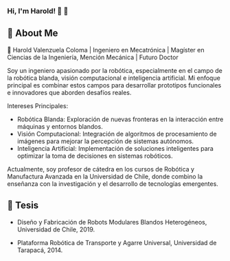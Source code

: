 ### Hi, I'm Harold! 👋 🤖

## 🚀 About Me

👋 Harold Valenzuela Coloma | Ingeniero en Mecatrónica | Magíster en Ciencias de la Ingeniería, Mención Mecánica | Futuro Doctor

Soy un ingeniero apasionado por la robótica, especialmente en el campo de la robótica blanda, visión computacional e inteligencia artificial. Mi enfoque principal es combinar estos campos para desarrollar prototipos funcionales e innovadores que aborden desafíos reales.

Intereses Principales:
- Robótica Blanda: Exploración de nuevas fronteras en la interacción entre máquinas y entornos blandos.
- Visión Computacional: Integración de algoritmos de procesamiento de imágenes para mejorar la percepción de sistemas autónomos.
- Inteligencia Artificial: Implementación de soluciones inteligentes para optimizar la toma de decisiones en sistemas robóticos.

Actualmente, soy profesor de cátedra en los cursos de Robótica y Manufactura Avanzada en la Universidad de Chile, donde combino la enseñanza con la investigación y el desarrollo de tecnologías emergentes.


## 📖 Tesis 

- Diseño y Fabricación de Robots Modulares Blandos Heterogéneos, Universidad de Chile, 2019.

- Plataforma Robótica de Transporte y Agarre Universal, Universidad de Tarapacá, 2014.



<!--
**Harolicious/Harolicious** is a ✨ _special_ ✨ repository because its `README.md` (this file) appears on your GitHub profile.

Here are some ideas to get you started:

- 🔭 I’m currently working on ...
- 🌱 I’m currently learning ...
- 👯 I’m looking to collaborate on ...
- 🤔 I’m looking for help with ...
- 💬 Ask me about ...
- 📫 How to reach me: ...
- 😄 Pronouns: ...
- ⚡ Fun fact: ...
-->
